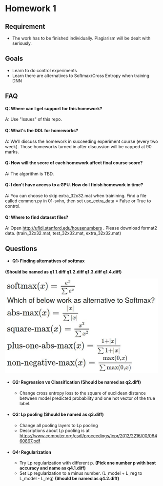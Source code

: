# Homework 1

## Requirement
- The work has to be finished individually. Plagiarism will be dealt with seriously.

## Goals
- Learn to do control experiments
- Learn there are alternatives to Softmax/Cross Entropy when training DNN

## FAQ
#### Q: Where can I get support for this homework?
A: Use "Issues" of this repo.

#### Q: What's the DDL for homeworks?
A: We'll discuss the homework in succeeding experiment course (every two week). Those homeworks turned in after discussion will be capped at 90 marks.

#### Q: How will the score of each homework affect final course score?
A: The algorithm is TBD.

#### Q: I don't have access to a GPU. How do I finish homework in time?
A: You can choose to skip extra\_32x32.mat when trainining. Find a file called common.py in 01-svhn, then set use\_extra\_data = False or True to control.

#### Q: Where to find dataset files?
A: Open http://ufldl.stanford.edu/housenumbers . Please download format2 data. (train\_32x32.mat, test\_32x32.mat, extra\_32x32.mat)

## Questions
- #### Q1: Finding alternatives of softmax
**(Should be named as q1.1.diff q1.2.diff q1.3.diff q1.4.diff)**

  <img src="./images/find_soft.png" width="500px"/>

- #### Q2: Regression vs Classification **(Should be named as q2.diff)**
  - Change cross entropy loss to the square of euclidean distance between model predicted probability and one hot vector of the true label.

- #### Q3: Lp pooling **(Should be named as q3.diff)**
  - Change all pooling layers to Lp pooling
  - Descriptions about Lp pooling is at https://www.computer.org/csdl/proceedings/icpr/2012/2216/00/06460867.pdf

- #### Q4: Regularization
  - Try Lp regularization with different p. **(Pick one number p with best accuracy and name as q4.1.diff)**
  - Set Lp regularization to a minus number. (L_model + L_reg to L_model - L_reg) **(Should be named as q4.2.diff)**

